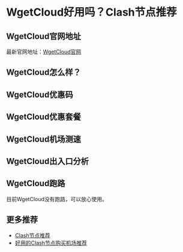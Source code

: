 # WgetCloud好用吗？Clash节点推荐

## WgetCloud官网地址
最新官网地址：[WgetCloud官网](https://ct.affxc.com/wgetcloud/)

## WgetCloud怎么样？


## WgetCloud优惠码


## WgetCloud优惠套餐


## WgetCloud机场测速


## WgetCloud出入口分析


## WgetCloud跑路
目前WgetCloud没有跑路，可以放心使用。

## 更多推荐
 - [Clash节点推荐](https://github.com/clashdownload/Clash)
 - [好用的Clash节点购买机场推荐](https://clash.top/node/?utm_source=github&utm_medium=clashdownload-details)
